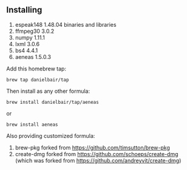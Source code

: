 ## Installing

1. espeak148 1.48.04 binaries and libraries  
2. ffmpeg30 3.0.2  
3. numpy 1.11.1  
4. lxml 3.0.6  
5. bs4 4.4.1  
6. aeneas 1.5.0.3  

Add this homebrew tap:

`brew tap danielbair/tap`

Then install as any other formula:

`brew install danielbair/tap/aeneas`  

or  

`brew install aeneas`

Also providing customized formula:  
 1. brew-pkg forked from https://github.com/timsutton/brew-pkg  
 2. create-dmg forked from https://github.com/schoeps/create-dmg  
   (which was forked from https://github.com/andreyvit/create-dmg)  

